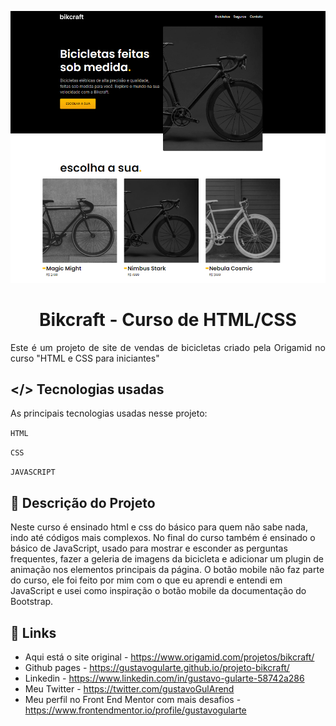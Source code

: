 <p align="center"><img src="./img/fotos/desktop-preview.jpg" /></p>
<p align="center"><h1 align="center" >Bikcraft - Curso de HTML/CSS</h1></p>

<p align="justify">
Este é um projeto de site de vendas de bicicletas criado pela Origamid no curso "HTML e CSS para iniciantes"</p>

## </> **Tecnologias usadas**

As principais tecnologias usadas nesse projeto:

`HTML`

`CSS`

`JAVASCRIPT`

## 📖 **Descrição do Projeto**

Neste curso é ensinado html e css do básico para quem não sabe nada, indo até códigos mais complexos. No final do curso também é ensinado o básico de JavaScript, usado para mostrar e esconder as perguntas frequentes, fazer a geleria de imagens da bicicleta e adicionar um plugin de animação nos elementos principais da página. O botão mobile não faz parte do curso, ele foi feito por mim com o que eu aprendi e entendi em JavaScript e usei como inspiração o botão mobile da documentação do Bootstrap.

## 🔗 **Links**

- Aqui está o site original - https://www.origamid.com/projetos/bikcraft/
- Github pages - https://gustavogularte.github.io/projeto-bikcraft/
- Linkedin - https://www.linkedin.com/in/gustavo-gularte-58742a286
- Meu Twitter - https://twitter.com/gustavoGulArend
- Meu perfil no Front End Mentor com mais desafios - https://www.frontendmentor.io/profile/gustavogularte